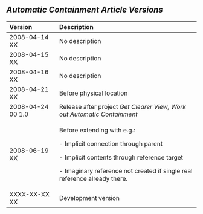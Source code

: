 ﻿## ***Automatic Containment Article Versions***


|**Version**|**Description**|
| :- | :- |
|2008-04-14 XX|No description|
|2008-04-15 XX|No description|
|2008-04-16 XX|No description|
|2008-04-21 XX |Before physical location|
|2008-04-24 00  1.0|Release after project *Get Clearer View, Work out Automatic Containment*|
|2008-06-19 XX|<p>Before extending with e.g.:</p><p>- Implicit connection through parent</p><p>- Implicit contents through reference target</p><p>- Imaginary reference not created if single real reference already there.</p>|
|XXXX-XX-XX XX|Development version|

